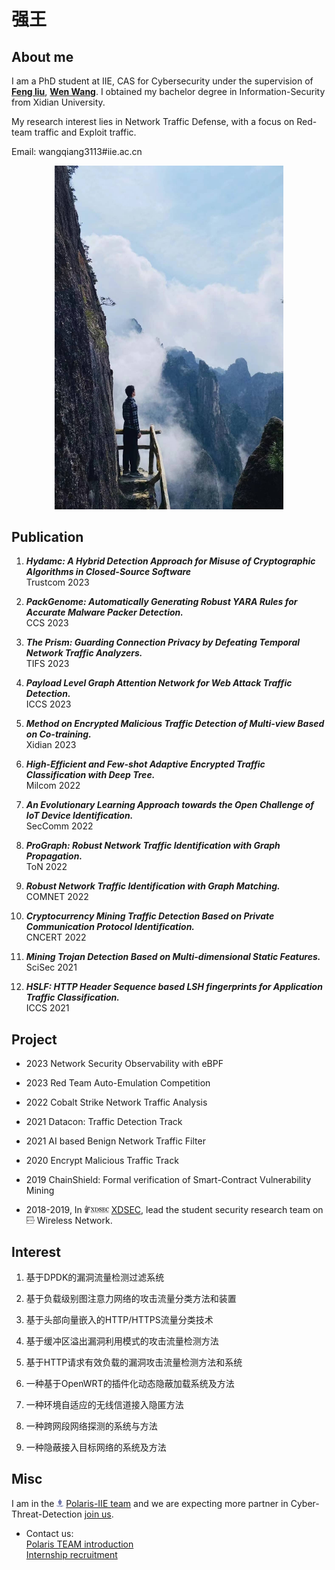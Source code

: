 # 强王

## About me
I am a PhD student at IIE, CAS for Cybersecurity under the supervision of [**Feng liu**](https://fengliu.net.cn), [**Wen Wang**](http://www.sklois.cn/xwzx/kydt/201510/t20151013_311545.html). I obtained my bachelor degree in Information-Security from Xidian University.

My research interest lies in Network Traffic Defense, with a focus on Red-team traffic and Exploit traffic.

Email: wangqiang3113#iie.ac.cn

<p style="text-align: center;"><img src="src/WQ.jpg" width="366"></p>

## Publication

1. ***Hydamc: A Hybrid Detection Approach for Misuse of Cryptographic Algorithms in Closed-Source Software***\
Trustcom 2023

1. ***PackGenome: Automatically Generating Robust YARA Rules for Accurate Malware Packer Detection.***\
CCS 2023

1. ***The Prism: Guarding Connection Privacy by Defeating Temporal Network Traffic Analyzers.***\
TIFS 2023

1. ***Payload Level Graph Attention Network for Web Attack Traffic Detection.***\
ICCS 2023

1. ***Method on Encrypted Malicious Traffic Detection of Multi-view Based on Co-training.***\
Xidian 2023

1. ***High-Efficient and Few-shot Adaptive Encrypted Traffic Classification with Deep Tree.***\
Milcom 2022

1. ***An Evolutionary Learning Approach towards the Open Challenge of IoT Device Identification.***\
SecComm 2022

1. ***ProGraph: Robust Network Traffic Identification with Graph Propagation.***\
ToN 2022

1. ***Robust Network Traffic Identification with Graph Matching.***\
COMNET 2022

1. ***Cryptocurrency Mining Traffic Detection Based on Private Communication Protocol Identification.***\
CNCERT 2022

1. ***Mining Trojan Detection Based on Multi-dimensional Static Features.***\
SciSec 2021

1. ***HSLF: HTTP Header Sequence based LSH fingerprints for Application Traffic Classification.***\
ICCS 2021


## Project
* 2023 Network Security Observability with eBPF

* 2023 Red Team Auto-Emulation Competition

* 2022 Cobalt Strike Network Traffic Analysis
    
* 2021 Datacon: Traffic Detection Track
  
* 2021 AI based Benign Network Traffic Filter
        
* 2020 Encrypt Malicious Traffic Track
  
* 2019 ChainShield: Formal verification of Smart-Contract Vulnerability Mining
    
* 2018-2019, In <img src="./src/xdsec-logo.png" height="12" /> [XDSEC](https://xdsec.org/), lead the student security research team on <img src="./src/xdsec-group.png" height="12" /> Wireless Network.


## Interest

1. 基于DPDK的漏洞流量检测过滤系统

1. 基于负载级别图注意力网络的攻击流量分类方法和装置

1. 基于头部向量嵌入的HTTP/HTTPS流量分类技术

1. 基于缓冲区溢出漏洞利用模式的攻击流量检测方法

1. 基于HTTP请求有效负载的漏洞攻击流量检测方法和系统

1. 一种基于OpenWRT的插件化动态隐蔽加载系统及方法

1. 一种环境自适应的无线信道接入隐匿方法

1. 一种跨网段网络探测的系统与方法

1. 一种隐蔽接入目标网络的系统及方法



## Misc
I am in the <img src="./src/Polaris_logo.png" height="12" /> [Polaris-IIE team](https://polaris-iie.com/) and we are expecting more partner in Cyber-Threat-Detection [join us](https://polaris-iie.com/contact.html).

* Contact us:\
    [Polaris TEAM introduction](https://x.eqxiu.com/s/fDajQFgs)\
    [Internship recruitment](https://www.freebuf.com/company-information/306360.html)
